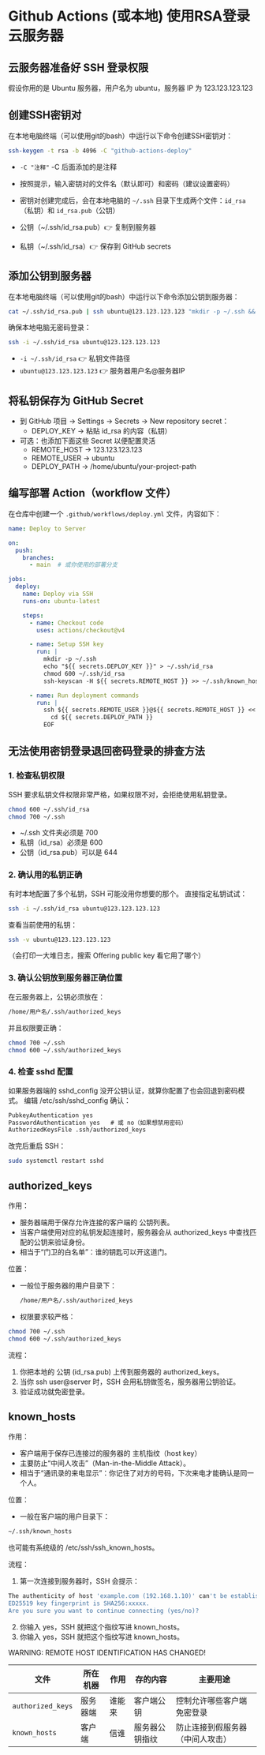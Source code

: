 # Github Actions (或本地) 使用RSA登录云服务器

## 云服务器准备好 SSH 登录权限

假设你用的是 Ubuntu 服务器，用户名为 ubuntu，服务器 IP 为 123.123.123.123

## 创建SSH密钥对

在本地电脑终端（可以使用git的bash）中运行以下命令创建SSH密钥对：

```bash
ssh-keygen -t rsa -b 4096 -C "github-actions-deploy"
```

- `-C "注释"` -C 后面添加的是注释
- 按照提示，输入密钥对的文件名（默认即可）和密码（建议设置密码）
- 密钥对创建完成后，会在本地电脑的 `~/.ssh` 目录下生成两个文件：`id_rsa`（私钥）和 `id_rsa.pub`（公钥）

- 公钥（~/.ssh/id_rsa.pub）👉 复制到服务器
- 私钥（~/.ssh/id_rsa）👉 保存到 GitHub secrets

## 添加公钥到服务器

在本地电脑终端（可以使用git的bash）中运行以下命令添加公钥到服务器：

```bash
cat ~/.ssh/id_rsa.pub | ssh ubuntu@123.123.123.123 "mkdir -p ~/.ssh && cat >> ~/.ssh/authorized_keys"
```

确保本地电脑无密码登录：

```bash
ssh -i ~/.ssh/id_rsa ubuntu@123.123.123.123
```

- `-i ~/.ssh/id_rsa` 👉 私钥文件路径
- `ubuntu@123.123.123.123` 👉 服务器用户名@服务器IP

## 将私钥保存为 GitHub Secret

- 到 GitHub 项目 → Settings → Secrets → New repository secret：
  - DEPLOY_KEY → 粘贴 id_rsa 的内容（私钥）
- 可选：也添加下面这些 Secret 以便配置灵活
  - REMOTE_HOST → 123.123.123.123
  - REMOTE_USER → ubuntu
  - DEPLOY_PATH → /home/ubuntu/your-project-path

## 编写部署 Action（workflow 文件）

在仓库中创建一个 `.github/workflows/deploy.yml` 文件，内容如下：

```yaml
name: Deploy to Server

on:
  push:
    branches:
      - main  # 或你使用的部署分支

jobs:
  deploy:
    name: Deploy via SSH
    runs-on: ubuntu-latest

    steps:
      - name: Checkout code
        uses: actions/checkout@v4

      - name: Setup SSH key
        run: |
          mkdir -p ~/.ssh
          echo "${{ secrets.DEPLOY_KEY }}" > ~/.ssh/id_rsa
          chmod 600 ~/.ssh/id_rsa
          ssh-keyscan -H ${{ secrets.REMOTE_HOST }} >> ~/.ssh/known_hosts

      - name: Run deployment commands
        run: |
          ssh ${{ secrets.REMOTE_USER }}@${{ secrets.REMOTE_HOST }} << 'EOF'
            cd ${{ secrets.DEPLOY_PATH }}
          EOF
```

## 无法使用密钥登录退回密码登录的排查方法

### 1. 检查私钥权限

SSH 要求私钥文件权限非常严格，如果权限不对，会拒绝使用私钥登录。

```bash
chmod 600 ~/.ssh/id_rsa
chmod 700 ~/.ssh
```

- ~/.ssh 文件夹必须是 700
- 私钥（id_rsa）必须是 600
- 公钥（id_rsa.pub）可以是 644

### 2. 确认用的私钥正确

有时本地配置了多个私钥，SSH 可能没用你想要的那个。
直接指定私钥试试：

```bash
ssh -i ~/.ssh/id_rsa ubuntu@123.123.123.123
```

查看当前使用的私钥：

```bash
ssh -v ubuntu@123.123.123.123
```

（会打印一大堆日志，搜索 Offering public key 看它用了哪个）

### 3. 确认公钥放到服务器正确位置

在云服务器上，公钥必须放在：

```bash
/home/用户名/.ssh/authorized_keys
```

并且权限要正确：

```bash
chmod 700 ~/.ssh
chmod 600 ~/.ssh/authorized_keys
```

### 4. 检查 sshd 配置

如果服务器端的 sshd_config 没开公钥认证，就算你配置了也会回退到密码模式。
编辑 /etc/ssh/sshd_config 确认：

```txt
PubkeyAuthentication yes
PasswordAuthentication yes   # 或 no（如果想禁用密码）
AuthorizedKeysFile .ssh/authorized_keys
```

改完后重启 SSH：

```bash
sudo systemctl restart sshd
```

## authorized_keys

作用：

- 服务器端用于保存允许连接的客户端的 公钥列表。
- 当客户端使用对应的私钥发起连接时，服务器会从 authorized_keys 中查找匹配的公钥来验证身份。
- 相当于“门卫的白名单”：谁的钥匙可以开这道门。

位置：

- 一般位于服务器的用户目录下：

  ```bash
  /home/用户名/.ssh/authorized_keys
  ```

- 权限要求较严格：

```bash
chmod 700 ~/.ssh
chmod 600 ~/.ssh/authorized_keys
```

流程：

1. 你把本地的 公钥 (id_rsa.pub) 上传到服务器的 authorized_keys。
2. 当你 ssh user@server 时，SSH 会用私钥做签名，服务器用公钥验证。
3. 验证成功就免密登录。

## known_hosts

作用：

- 客户端用于保存已连接过的服务器的 主机指纹（host key）
- 主要防止“中间人攻击”（Man-in-the-Middle Attack）。
- 相当于“通讯录的来电显示”：你记住了对方的号码，下次来电才能确认是同一个人。

位置：

- 一般在客户端的用户目录下：

```bash
~/.ssh/known_hosts
```

也可能有系统级的 /etc/ssh/ssh_known_hosts。

流程：

1. 第一次连接到服务器时，SSH 会提示：

```bash
The authenticity of host 'example.com (192.168.1.10)' can't be established.
ED25519 key fingerprint is SHA256:xxxxx.
Are you sure you want to continue connecting (yes/no)?
```

2. 你输入 yes，SSH 就把这个指纹写进 known_hosts。
3. 你输入 yes，SSH 就把这个指纹写进 known_hosts。

WARNING: REMOTE HOST IDENTIFICATION HAS CHANGED!


| 文件                | 所在机器 | 作用  | 存的内容    | 主要用途             |
| ----------------- | ---- | --- | ------- | ---------------- |
| `authorized_keys` | 服务器端 | 谁能来 | 客户端公钥   | 控制允许哪些客户端免密登录    |
| `known_hosts`     | 客户端  | 信谁  | 服务器公钥指纹 | 防止连接到假服务器（中间人攻击） |

